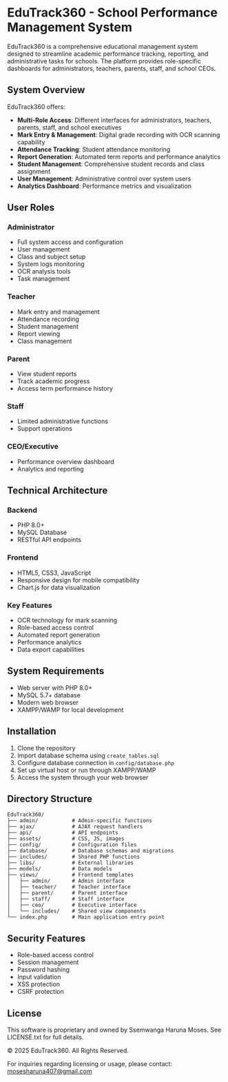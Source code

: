 # EduTrack360 - School Performance Management System

EduTrack360 is a comprehensive educational management system designed to streamline academic performance tracking, reporting, and administrative tasks for schools. The platform provides role-specific dashboards for administrators, teachers, parents, staff, and school CEOs.

## System Overview

EduTrack360 offers:

- **Multi-Role Access**: Different interfaces for administrators, teachers, parents, staff, and school executives
- **Mark Entry & Management**: Digital grade recording with OCR scanning capability
- **Attendance Tracking**: Student attendance monitoring
- **Report Generation**: Automated term reports and performance analytics
- **Student Management**: Comprehensive student records and class assignment
- **User Management**: Administrative control over system users
- **Analytics Dashboard**: Performance metrics and visualization

## User Roles

### Administrator
- Full system access and configuration
- User management
- Class and subject setup
- System logs monitoring
- OCR analysis tools
- Task management

### Teacher
- Mark entry and management
- Attendance recording
- Student management
- Report viewing
- Class management

### Parent
- View student reports
- Track academic progress
- Access term performance history

### Staff
- Limited administrative functions
- Support operations

### CEO/Executive
- Performance overview dashboard
- Analytics and reporting

## Technical Architecture

### Backend
- PHP 8.0+
- MySQL Database
- RESTful API endpoints

### Frontend
- HTML5, CSS3, JavaScript
- Responsive design for mobile compatibility
- Chart.js for data visualization

### Key Features
- OCR technology for mark scanning
- Role-based access control
- Automated report generation
- Performance analytics
- Data export capabilities

## System Requirements

- Web server with PHP 8.0+
- MySQL 5.7+ database
- Modern web browser
- XAMPP/WAMP for local development

## Installation

1. Clone the repository
2. Import database schema using `create_tables.sql`
3. Configure database connection in `config/database.php`
4. Set up virtual host or run through XAMPP/WAMP
5. Access the system through your web browser

## Directory Structure

```
EduTrack360/
├── admin/           # Admin-specific functions
├── ajax/            # AJAX request handlers
├── api/             # API endpoints
├── assets/          # CSS, JS, images
├── config/          # Configuration files
├── database/        # Database schemas and migrations
├── includes/        # Shared PHP functions
├── libs/            # External libraries
├── models/          # Data models
├── views/           # Frontend templates
│   ├── admin/       # Admin interface
│   ├── teacher/     # Teacher interface
│   ├── parent/      # Parent interface
│   ├── staff/       # Staff interface
│   ├── ceo/         # Executive interface
│   └── includes/    # Shared view components
└── index.php        # Main application entry point
```

## Security Features

- Role-based access control
- Session management
- Password hashing
- Input validation
- XSS protection
- CSRF protection

## License

This software is proprietary and owned by Ssemwanga Haruna Moses. See LICENSE.txt for full details.

© 2025 EduTrack360. All Rights Reserved.

For inquiries regarding licensing or usage, please contact: mosesharuna407@gmail.com 